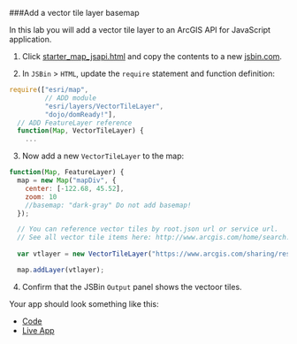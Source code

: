 ###Add a vector tile layer basemap

In this lab you will add a vector tile layer to an ArcGIS API for JavaScript application. 

1. Click [starter_map_jsapi.html](src/starter_map_jsapi.html) and copy the contents to a new [jsbin.com](http://jsbin.com).

2. In `JSBin` > `HTML`, update the `require` statement and function definition:

  ```javascript
  require(["esri/map",
           // ADD module
           "esri/layers/VectorTileLayer", 
           "dojo/domReady!"],
    // ADD FeatureLayer reference
    function(Map, VectorTileLayer) {
      ...
  ```

3. Now add a new `VectorTileLayer` to the map:

  ```javascript
  function(Map, FeatureLayer) {
    map = new Map("mapDiv", {
      center: [-122.68, 45.52],
      zoom: 10
      //basemap: "dark-gray" Do not add basemap!
    });

    // You can reference vector tiles by root.json url or service url. 
    // See all vector tile items here: http://www.arcgis.com/home/search.html?q=owner:esri_vector
    
    var vtlayer = new VectorTileLayer("https://www.arcgis.com/sharing/rest/content/items/f96366254a564adda1dc468b447ed956/resources/styles/root.json");

    map.addLayer(vtlayer);
 ```

4. Confirm that the JSBin `Output` panel shows the vectoor tiles.

Your app should look something like this:
* [Code](src/add_vector_tile_basemap_jsapi.html)
* [Live App](http://esri.github.io/geodev-hackerlabs/develop/src/add_vector_tile_basemap_jsapi.html)